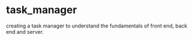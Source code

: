 # task_manager
creating a task manager to understand the fundamentals of front end, back end and server. 
